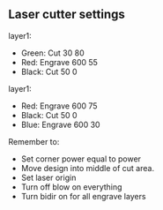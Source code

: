 Laser cutter settings
---------------------

layer1:

* Green: Cut    30 80
* Red:  Engrave 600 55
* Black: Cut    50 0


layer1:

* Red:  Engrave 600 75
* Black: Cut    50 0
* Blue: Engrave 600 30


Remember to:

* Set corner power equal to power
* Move design into middle of cut area.
* Set laser origin
* Turn off blow on everything
* Turn bidir on for all engrave layers

